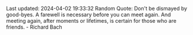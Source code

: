 Last updated: 2024-04-02 19:33:32
Random Quote: Don't be dismayed by good-byes. A farewell is necessary before you can meet again. And meeting again, after moments or lifetimes, is certain for those who are friends. - Richard Bach